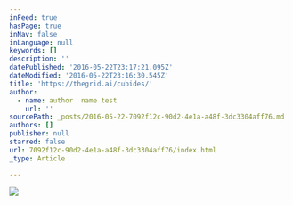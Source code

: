 ```yaml
---
inFeed: true
hasPage: true
inNav: false
inLanguage: null
keywords: []
description: ''
datePublished: '2016-05-22T23:17:21.095Z'
dateModified: '2016-05-22T23:16:30.545Z'
title: 'https://thegrid.ai/cubides/'
author:
  - name: author  name test
    url: ''
sourcePath: _posts/2016-05-22-7092f12c-90d2-4e1a-a48f-3dc3304aff76.md
authors: []
publisher: null
starred: false
url: 7092f12c-90d2-4e1a-a48f-3dc3304aff76/index.html
_type: Article

---
```

![](https://the-grid-user-content.s3-us-west-2.amazonaws.com/b117d9b5-d582-42e9-bf71-e30a60b82547.jpg)